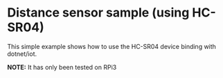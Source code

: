﻿# Distance sensor sample (using HC-SR04)

This simple example shows how to use the HC-SR04 device binding with dotnet/iot.

__NOTE:__ It has only been tested on RPi3
